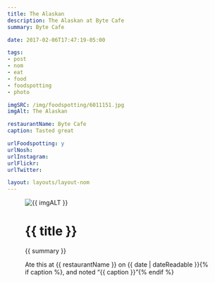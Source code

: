 ```yaml
---
title: The Alaskan
description: The Alaskan at Byte Cafe
summary: Byte Cafe

date: 2017-02-06T17:47:19-05:00

tags:
- post
- nom
- eat
- food
- foodspotting
- photo

imgSRC: /img/foodspotting/6011151.jpg
imgAlt: The Alaskan

restaurantName: Byte Cafe
caption: Tasted great

urlFoodspotting: y
urlNosh:
urlInstagram:
urlFlickr:
urlTwitter:

layout: layouts/layout-nom
---
```

<figure class="nom">
	<img class="u-photo img-border" src="{{ imgSRC }}" alt="{{ imgALT }}">
	<figcaption>
		<h1 class="title p-name">{{ title }}</h1>
		<p class="summary">{{ summary }}</p>
		<p>Ate this at {{ restaurantName }} on <time class="dt-published" datetime="{{ date | dateIso }}">{{ date | dateReadable }}</time>{% if caption %}, and noted <q class="caption">{{ caption }}</q>{% endif %}
	</figcaption>
</figure>